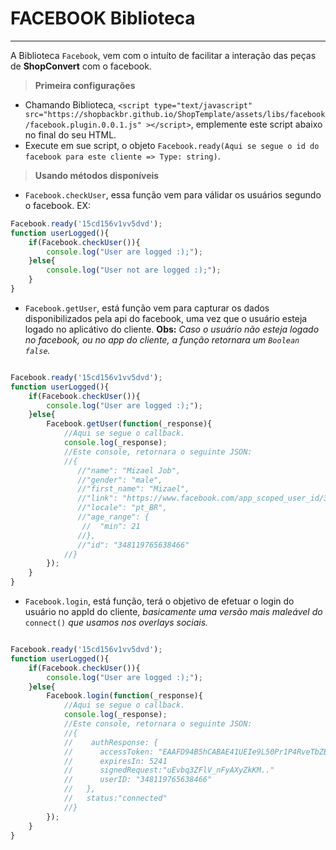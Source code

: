 # FACEBOOK Biblioteca
***
A Biblioteca `Facebook`, vem com o intuíto de facilitar a interação das peças de **ShopConvert** com o facebook.

> **Primeira configurações**
* Chamando Biblioteca, `<script type="text/javascript" src="https://shopbackbr.github.io/ShopTemplate/assets/libs/facebook/facebook.plugin.0.0.1.js" ></script>`, emplemente este script abaixo no final do seu HTML.
* Execute em sue script, o objeto `Facebook.ready(Aqui se segue o id do facebook para este cliente => Type: string)`.

> **Usando métodos disponíveis**
* `Facebook.checkUser`, essa função vem para válidar os usuários segundo o facebook.
EX:
```js
Facebook.ready('15cd156v1vv5dvd');
function userLogged(){
    if(Facebook.checkUser()){
        console.log("User are logged :);");
    }else{
        console.log("User not are logged :);");
    }
}
```

* `Facebook.getUser`, está função vem para capturar os dados disponibilizados pela api do facebook, uma vez que o usuário esteja logado no aplicátivo do cliente.
**Obs:** _Caso o usuário não esteja logado no facebook, ou no app do cliente, a função retornara um `Boolean false`._
```js

Facebook.ready('15cd156v1vv5dvd');
function userLogged(){
    if(Facebook.checkUser()){
        console.log("User are logged :);");
    }else{
        Facebook.getUser(function(_response){
            //Aqui se segue o callback.
            console.log(_response);
            //Este console, retornara o seguinte JSON:
            //{
               //"name": "Mizael Job",
               //"gender": "male",
               //"first_name": "Mizael",
               //"link": "https://www.facebook.com/app_scoped_user_id/348119765638466/",
               //"locale": "pt_BR",
               //"age_range": {
                //  "min": 21
               //},
               //"id": "348119765638466"
            //}
        });
    }
}
```

* `Facebook.login`, está função, terá o objetivo de efetuar o login do usuário no appId do cliente, _basicamente uma versão mais maleável do_ `connect()` _que usamos nos overlays sociais._
```js

Facebook.ready('15cd156v1vv5dvd');
function userLogged(){
    if(Facebook.checkUser()){
        console.log("User are logged :);");
    }else{
        Facebook.login(function(_response){
            //Aqui se segue o callback.
            console.log(_response);
            //Este console, retornara o seguinte JSON:
            //{
            //    authResponse: {
            //      accessToken: "EAAFD94B5hCABAE41UEIe9L50Pr1P4RveTbZBfR0..."
            //      expiresIn: 5241
            //      signedRequest:"uEvbq3ZFlV_nFyAXyZkKM.."
            //      userID: "348119765638466"
            //   },
            //   status:"connected"
            //}
        });
    }
}
```
    
    